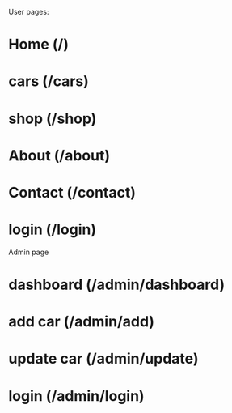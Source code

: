 User pages:
# Home (/)
# cars (/cars)
# shop (/shop)
# About (/about)
# Contact (/contact)
# login (/login)

Admin page
# dashboard (/admin/dashboard)
# add car (/admin/add)
# update car (/admin/update)
# login (/admin/login)
